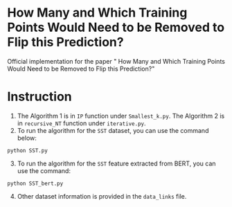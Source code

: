 # How Many and Which Training Points Would Need to be Removed to Flip this Prediction?
Official implementation for the paper " How Many and Which Training Points Would Need to be Removed to Flip this Prediction?"

# Instruction
1. The Algorithm 1 is in ```IP``` function under ```Smallest_k.py```. The Algorithm 2 is in ```recursive_NT``` function under ```iterative.py```.
2. To run the algorithm for the ```SST``` dataset, you can use the command below:
```
python SST.py
```
3. To run the algorithm for the ```SST``` feature extracted from BERT, you can use the command:
```
python SST_bert.py
```
4. Other dataset information is provided in the ```data_links``` file.
